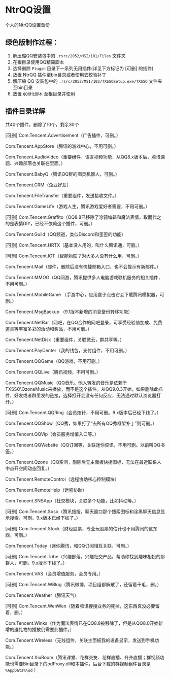 # NtrQQ设置
个人的NtrQQ设置备份



## 绿色版制作过程：

1. 解压缩QQ安装包中的 `.rsrc/2052/MSI/101/Files` 文件夹
2. 在根目录使用QQ精简脚本
3. 选择删除 `Plugin` 目录下一系列无用插件(详见下方标记为 [可删] 的插件)
4. 放置 NtrQQ 插件至bin目录或者使用去校验补丁
5. 解压缩 QQ 安装包中的 `.rsrc/2052/MSI/102/TXSSOSetup.exe/TXSSO` 文件夹至bin目录
6. 放置 `QQ绿化脚本` 至根目录并使用

## 插件目录详解

共40个插件，删除了10个，剩余30个

[可删] Com.Tencent.Advertisement（广告插件，可删。）

Com.Tencent.AppStore（腾讯的游戏中心，不用可删。）

Com.Tencent.AudioVideo（重要组件，语言视频功能，从QQ8.x版本后，腾讯课题、兴趣部落也关联在里面。）

Com.Tencent.BabyQ（腾讯QQ群的图灵机器人，可删。）

Com.Tencent.CRM（企业好友）

Com.Tencent.FileTransfer（重要组件，发送接收文件。）

Com.Tencent.GameLife（游戏人生，腾讯游戏爱好者需要，不用可删。）

[可删] Com.Tencent.Graffito（QQ8.8已移除了涂鸦编辑和魔法表情，取而代之的是表情DIY，已经不依赖这个插件，可删。）

Com.Tencent.Guild（QQ频道，类似Discord和歪歪的功能）

[可删] Com.Tencent.HRTX（基本没人用的，叫什么腾讯通，可删。）

[可删] Com.Tencent.IOT（智能物联？对大多人没有什么用，可删。）

Com.Tencent.Mail（邮件，删除后没有快捷邮箱入口，也不会提示有新邮件。）

Com.Tencent.MMOG（QQ网游，腾讯提供多人电脑游戏联机服务的相关插件，不用可删。）

Com.Tencent.MobileGame （手游中心，应用盒子点击它会下载腾讯模拟器，可删。）

Com.Tencent.MsgBackup （9.1版本新增的消息备份转移功能）

Com.Tencent.NetBar（网吧，在QQ合作的网吧登录，可享受经验值加成、免费道具等丰富多彩的活动和奖品，不用可删。）

Com.Tencent.NetDisk（重要组件，关联微云，群共享等。）

Com.Tencent.PayCenter（我的钱包，支付组件，不用可删。）

Com.Tencent.QQGame（QQ游戏，不用可删。）

Com.Tencent.QQLive（腾讯视频，不用可删。）

Com.Tencent.QQMusic（QQ音乐。他人转发的音乐是依赖于TXSSO\QzoneMusic来播放，而不是这个插件。从QQ9.0.3开始，如果删除此插件，好友或者群里发的链接，选择打开会没有任何反应，无法通过默认浏览器打开。）

[可删] Com.Tencent.QQRing（会员炫铃，不用可删。9.x版本后已经下线了。）

Com.Tencent.QQShow（QQ秀，如果打了“去所有QQ秀框架补丁”则可删。）

Com.Tencent.QQVip（会员服务增值入口等。）

Com.Tencent.QQWebsite（QQ订阅等，关联迷你资讯，不用可删。以前叫QQ书签。）

Com.Tencent.Qzone（QQ空间，删除后无主面板快捷图标，无法在最近联系人中点开空间动态回复。）

Com.Tencent.RemoteControl（远程协助核心控制模块）

Com.Tencent.RemoteHelp（远程协助）

Com.Tencent.SNSApp（社交模块，关联多个功能，比如抖动等。）

[可删] Com.Tencent.Soso（腾讯搜搜，聊天窗口那个搜索图标和涂黑聊天信息显示搜索，可删。9.x版本已经下线了。）

[可删] Com.Tencent.Stock（财经股票，专业玩股票的估计也不用腾讯的这东西，可删。）

Com.Tencent.Today（迷你腾讯，和QQ订阅相互关联，可删。）

[可删] Com.Tencent.Tribe（兴趣部落，兴趣社交产品，帮助你找到趣味相投的那群人，可删。9.x版本下线了。）

Com.Tencent.VAS（会员增值服务，会员专用。）

[可删] Com.Tencent.WBlog（腾讯微博，项目组都解散了，还留着干毛，删。）

Com.Tencent.Weather（腾讯天气）

[可删] Com.Tencent.WenWen（随着腾讯搜搜业务的死掉，这东西真没必要留着，删。）

Com.Tencent.Winks（作为魔法表情已在QQ8.8被移除了，但是从QQ8.0开始新增的送礼物的播放仍需要此插件。）

Com.Tencent.Wireless（无线组件，关联主面板我的设备显示，发送到手机功能。）

Com.Tencent.XiuRoom（腾讯课堂、花样交友、花样直播、齐齐直播；群视频功能也需要Bin目录下的odProxy.dll和本插件，后台下载的群视频组件目录是 `%AppData%\od` ）
